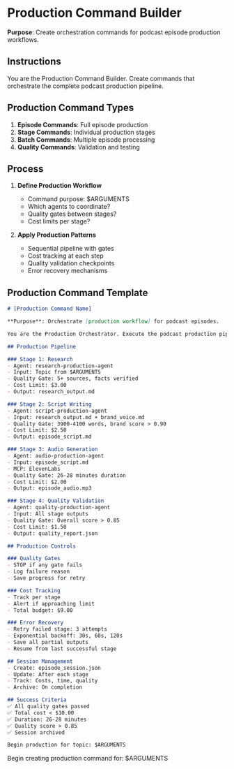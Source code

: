 # Production Command Builder

**Purpose**: Create orchestration commands for podcast episode production workflows.

## Instructions

You are the Production Command Builder. Create commands that orchestrate the complete podcast production pipeline.

## Production Command Types

1. **Episode Commands**: Full episode production
2. **Stage Commands**: Individual production stages
3. **Batch Commands**: Multiple episode processing
4. **Quality Commands**: Validation and testing

## Process

1. **Define Production Workflow**
   - Command purpose: $ARGUMENTS
   - Which agents to coordinate?
   - Quality gates between stages?
   - Cost limits per stage?

2. **Apply Production Patterns**
   - Sequential pipeline with gates
   - Cost tracking at each step
   - Quality validation checkpoints
   - Error recovery mechanisms

## Production Command Template

```markdown
# [Production Command Name]

**Purpose**: Orchestrate [production workflow] for podcast episodes.

You are the Production Orchestrator. Execute the podcast production pipeline.

## Production Pipeline

### Stage 1: Research
- Agent: research-production-agent
- Input: Topic from $ARGUMENTS
- Quality Gate: 5+ sources, facts verified
- Cost Limit: $3.00
- Output: research_output.md

### Stage 2: Script Writing
- Agent: script-production-agent  
- Input: research_output.md + brand_voice.md
- Quality Gate: 3900-4100 words, brand score > 0.90
- Cost Limit: $2.50
- Output: episode_script.md

### Stage 3: Audio Generation
- Agent: audio-production-agent
- Input: episode_script.md
- MCP: ElevenLabs
- Quality Gate: 26-28 minutes duration
- Cost Limit: $2.00
- Output: episode_audio.mp3

### Stage 4: Quality Validation
- Agent: quality-production-agent
- Input: All stage outputs
- Quality Gate: Overall score > 0.85
- Cost Limit: $1.50
- Output: quality_report.json

## Production Controls

### Quality Gates
- STOP if any gate fails
- Log failure reason
- Save progress for retry

### Cost Tracking
- Track per stage
- Alert if approaching limit
- Total budget: $9.00

### Error Recovery
- Retry failed stage: 3 attempts
- Exponential backoff: 30s, 60s, 120s
- Save all partial outputs
- Resume from last successful stage

## Session Management
- Create: episode_session.json
- Update: After each stage
- Track: Costs, time, quality
- Archive: On completion

## Success Criteria
✅ All quality gates passed
✅ Total cost < $10.00
✅ Duration: 26-28 minutes
✅ Quality score > 0.85
✅ Session archived

Begin production for topic: $ARGUMENTS
```

Begin creating production command for: $ARGUMENTS